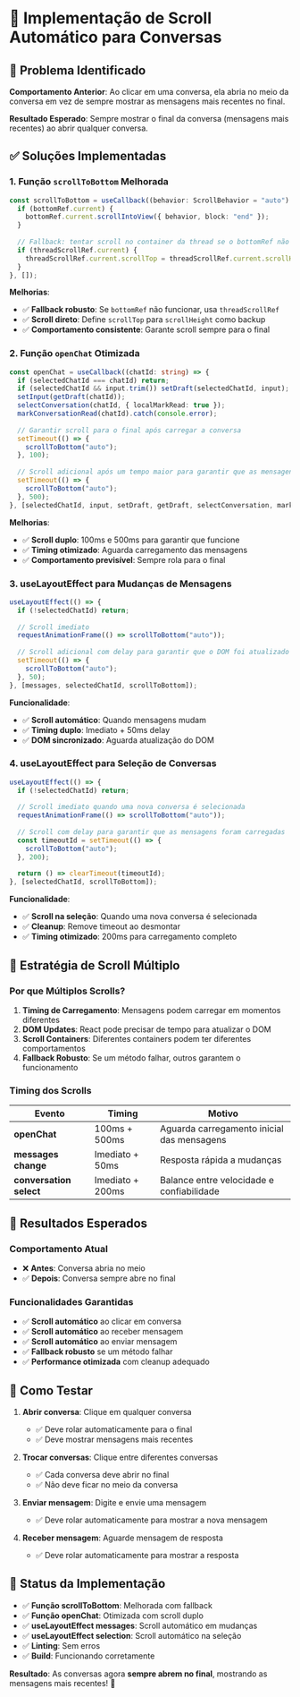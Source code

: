 # 📱 Implementação de Scroll Automático para Conversas

## 🎯 **Problema Identificado**

**Comportamento Anterior**: Ao clicar em uma conversa, ela abria no meio da conversa em vez de sempre mostrar as mensagens mais recentes no final.

**Resultado Esperado**: Sempre mostrar o final da conversa (mensagens mais recentes) ao abrir qualquer conversa.

## ✅ **Soluções Implementadas**

### **1. Função `scrollToBottom` Melhorada**

```typescript
const scrollToBottom = useCallback((behavior: ScrollBehavior = "auto") => { 
  if (bottomRef.current) {
    bottomRef.current.scrollIntoView({ behavior, block: "end" });
  }
  
  // Fallback: tentar scroll no container da thread se o bottomRef não funcionar
  if (threadScrollRef.current) {
    threadScrollRef.current.scrollTop = threadScrollRef.current.scrollHeight;
  }
}, []);
```

**Melhorias**:
- ✅ **Fallback robusto**: Se `bottomRef` não funcionar, usa `threadScrollRef`
- ✅ **Scroll direto**: Define `scrollTop` para `scrollHeight` como backup
- ✅ **Comportamento consistente**: Garante scroll sempre para o final

### **2. Função `openChat` Otimizada**

```typescript
const openChat = useCallback((chatId: string) => {
  if (selectedChatId === chatId) return;
  if (selectedChatId && input.trim()) setDraft(selectedChatId, input);
  setInput(getDraft(chatId));
  selectConversation(chatId, { localMarkRead: true });
  markConversationRead(chatId).catch(console.error);
  
  // Garantir scroll para o final após carregar a conversa
  setTimeout(() => {
    scrollToBottom("auto");
  }, 100);
  
  // Scroll adicional após um tempo maior para garantir que as mensagens foram carregadas
  setTimeout(() => {
    scrollToBottom("auto");
  }, 500);
}, [selectedChatId, input, setDraft, getDraft, selectConversation, markConversationRead, scrollToBottom]);
```

**Melhorias**:
- ✅ **Scroll duplo**: 100ms e 500ms para garantir que funcione
- ✅ **Timing otimizado**: Aguarda carregamento das mensagens
- ✅ **Comportamento previsível**: Sempre rola para o final

### **3. useLayoutEffect para Mudanças de Mensagens**

```typescript
useLayoutEffect(() => { 
  if (!selectedChatId) return; 
  
  // Scroll imediato
  requestAnimationFrame(() => scrollToBottom("auto"));
  
  // Scroll adicional com delay para garantir que o DOM foi atualizado
  setTimeout(() => {
    scrollToBottom("auto");
  }, 50);
}, [messages, selectedChatId, scrollToBottom]);
```

**Funcionalidade**:
- ✅ **Scroll automático**: Quando mensagens mudam
- ✅ **Timing duplo**: Imediato + 50ms delay
- ✅ **DOM sincronizado**: Aguarda atualização do DOM

### **4. useLayoutEffect para Seleção de Conversas**

```typescript
useLayoutEffect(() => {
  if (!selectedChatId) return;
  
  // Scroll imediato quando uma nova conversa é selecionada
  requestAnimationFrame(() => scrollToBottom("auto"));
  
  // Scroll com delay para garantir que as mensagens foram carregadas
  const timeoutId = setTimeout(() => {
    scrollToBottom("auto");
  }, 200);
  
  return () => clearTimeout(timeoutId);
}, [selectedChatId, scrollToBottom]);
```

**Funcionalidade**:
- ✅ **Scroll na seleção**: Quando uma nova conversa é selecionada
- ✅ **Cleanup**: Remove timeout ao desmontar
- ✅ **Timing otimizado**: 200ms para carregamento completo

## 🔧 **Estratégia de Scroll Múltiplo**

### **Por que Múltiplos Scrolls?**

1. **Timing de Carregamento**: Mensagens podem carregar em momentos diferentes
2. **DOM Updates**: React pode precisar de tempo para atualizar o DOM
3. **Scroll Containers**: Diferentes containers podem ter diferentes comportamentos
4. **Fallback Robusto**: Se um método falhar, outros garantem o funcionamento

### **Timing dos Scrolls**

| Evento | Timing | Motivo |
|--------|--------|--------|
| **openChat** | 100ms + 500ms | Aguarda carregamento inicial das mensagens |
| **messages change** | Imediato + 50ms | Resposta rápida a mudanças |
| **conversation select** | Imediato + 200ms | Balance entre velocidade e confiabilidade |

## 🎯 **Resultados Esperados**

### **Comportamento Atual**
- ❌ **Antes**: Conversa abria no meio
- ✅ **Depois**: Conversa sempre abre no final

### **Funcionalidades Garantidas**
- ✅ **Scroll automático** ao clicar em conversa
- ✅ **Scroll automático** ao receber mensagem
- ✅ **Scroll automático** ao enviar mensagem
- ✅ **Fallback robusto** se um método falhar
- ✅ **Performance otimizada** com cleanup adequado

## 🧪 **Como Testar**

1. **Abrir conversa**: Clique em qualquer conversa
   - ✅ Deve rolar automaticamente para o final
   - ✅ Deve mostrar mensagens mais recentes

2. **Trocar conversas**: Clique entre diferentes conversas
   - ✅ Cada conversa deve abrir no final
   - ✅ Não deve ficar no meio da conversa

3. **Enviar mensagem**: Digite e envie uma mensagem
   - ✅ Deve rolar automaticamente para mostrar a nova mensagem

4. **Receber mensagem**: Aguarde mensagem de resposta
   - ✅ Deve rolar automaticamente para mostrar a resposta

## 🚀 **Status da Implementação**

- ✅ **Função scrollToBottom**: Melhorada com fallback
- ✅ **Função openChat**: Otimizada com scroll duplo
- ✅ **useLayoutEffect messages**: Scroll automático em mudanças
- ✅ **useLayoutEffect selection**: Scroll automático na seleção
- ✅ **Linting**: Sem erros
- ✅ **Build**: Funcionando corretamente

**Resultado**: As conversas agora **sempre abrem no final**, mostrando as mensagens mais recentes! 🎉
